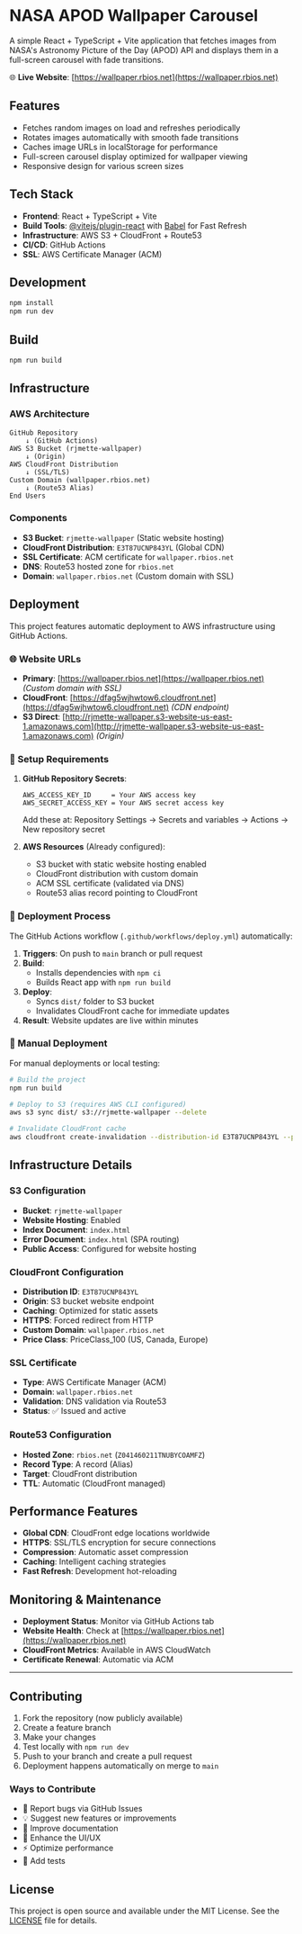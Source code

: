 # NASA APOD Wallpaper Carousel

A simple React + TypeScript + Vite application that fetches images from NASA's Astronomy Picture of the Day (APOD) API and displays them in a full-screen carousel with fade transitions.

🌐 **Live Website**: [https://wallpaper.rbios.net](https://wallpaper.rbios.net)

## Features

- Fetches random images on load and refreshes periodically
- Rotates images automatically with smooth fade transitions
- Caches image URLs in localStorage for performance
- Full-screen carousel display optimized for wallpaper viewing
- Responsive design for various screen sizes

## Tech Stack

- **Frontend**: React + TypeScript + Vite
- **Build Tools**: [@vitejs/plugin-react](https://github.com/vitejs/vite-plugin-react/blob/main/packages/plugin-react) with [Babel](https://babeljs.io/) for Fast Refresh
- **Infrastructure**: AWS S3 + CloudFront + Route53
- **CI/CD**: GitHub Actions
- **SSL**: AWS Certificate Manager (ACM)

## Development

```bash
npm install
npm run dev
```

## Build

```bash
npm run build
```

## Infrastructure

### AWS Architecture

```
GitHub Repository
    ↓ (GitHub Actions)
AWS S3 Bucket (rjmette-wallpaper)
    ↓ (Origin)
AWS CloudFront Distribution
    ↓ (SSL/TLS)
Custom Domain (wallpaper.rbios.net)
    ↓ (Route53 Alias)
End Users
```

### Components

- **S3 Bucket**: `rjmette-wallpaper` (Static website hosting)
- **CloudFront Distribution**: `E3T87UCNP843YL` (Global CDN)
- **SSL Certificate**: ACM certificate for `wallpaper.rbios.net`
- **DNS**: Route53 hosted zone for `rbios.net`
- **Domain**: `wallpaper.rbios.net` (Custom domain with SSL)

## Deployment

This project features automatic deployment to AWS infrastructure using GitHub Actions.

### 🌐 Website URLs

- **Primary**: [https://wallpaper.rbios.net](https://wallpaper.rbios.net) *(Custom domain with SSL)*
- **CloudFront**: [https://dfag5wjhwtow6.cloudfront.net](https://dfag5wjhwtow6.cloudfront.net) *(CDN endpoint)*
- **S3 Direct**: [http://rjmette-wallpaper.s3-website-us-east-1.amazonaws.com](http://rjmette-wallpaper.s3-website-us-east-1.amazonaws.com) *(Origin)*

### 🔧 Setup Requirements

1. **GitHub Repository Secrets**:
   ```
   AWS_ACCESS_KEY_ID     = Your AWS access key
   AWS_SECRET_ACCESS_KEY = Your AWS secret access key
   ```
   
   Add these at: Repository Settings → Secrets and variables → Actions → New repository secret

2. **AWS Resources** (Already configured):
   - S3 bucket with static website hosting enabled
   - CloudFront distribution with custom domain
   - ACM SSL certificate (validated via DNS)
   - Route53 alias record pointing to CloudFront

### 🚀 Deployment Process

The GitHub Actions workflow (`.github/workflows/deploy.yml`) automatically:

1. **Triggers**: On push to `main` branch or pull request
2. **Build**: 
   - Installs dependencies with `npm ci`
   - Builds React app with `npm run build`
3. **Deploy**:
   - Syncs `dist/` folder to S3 bucket
   - Invalidates CloudFront cache for immediate updates
4. **Result**: Website updates are live within minutes

### 🔨 Manual Deployment

For manual deployments or local testing:

```bash
# Build the project
npm run build

# Deploy to S3 (requires AWS CLI configured)
aws s3 sync dist/ s3://rjmette-wallpaper --delete

# Invalidate CloudFront cache
aws cloudfront create-invalidation --distribution-id E3T87UCNP843YL --paths "/*"
```

## Infrastructure Details

### S3 Configuration
- **Bucket**: `rjmette-wallpaper`
- **Website Hosting**: Enabled
- **Index Document**: `index.html`
- **Error Document**: `index.html` (SPA routing)
- **Public Access**: Configured for website hosting

### CloudFront Configuration
- **Distribution ID**: `E3T87UCNP843YL`
- **Origin**: S3 bucket website endpoint
- **Caching**: Optimized for static assets
- **HTTPS**: Forced redirect from HTTP
- **Custom Domain**: `wallpaper.rbios.net`
- **Price Class**: PriceClass_100 (US, Canada, Europe)

### SSL Certificate
- **Type**: AWS Certificate Manager (ACM)
- **Domain**: `wallpaper.rbios.net`
- **Validation**: DNS validation via Route53
- **Status**: ✅ Issued and active

### Route53 Configuration
- **Hosted Zone**: `rbios.net` (`Z041460211TNUBYCOAMFZ`)
- **Record Type**: A record (Alias)
- **Target**: CloudFront distribution
- **TTL**: Automatic (CloudFront managed)

## Performance Features

- **Global CDN**: CloudFront edge locations worldwide
- **HTTPS**: SSL/TLS encryption for secure connections
- **Compression**: Automatic asset compression
- **Caching**: Intelligent caching strategies
- **Fast Refresh**: Development hot-reloading

## Monitoring & Maintenance

- **Deployment Status**: Monitor via GitHub Actions tab
- **Website Health**: Check at [https://wallpaper.rbios.net](https://wallpaper.rbios.net)
- **CloudFront Metrics**: Available in AWS CloudWatch
- **Certificate Renewal**: Automatic via ACM

---

## Contributing

1. Fork the repository (now publicly available)
2. Create a feature branch
3. Make your changes
4. Test locally with `npm run dev`
5. Push to your branch and create a pull request
6. Deployment happens automatically on merge to `main`

### Ways to Contribute
- 🐛 Report bugs via GitHub Issues
- 💡 Suggest new features or improvements
- 📝 Improve documentation
- 🎨 Enhance the UI/UX
- ⚡ Optimize performance
- 🧪 Add tests

## License

This project is open source and available under the MIT License. See the [LICENSE](LICENSE) file for details.
